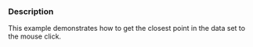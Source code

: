 ### Description
This example demonstrates how to get the closest point in the data set to the mouse click.
